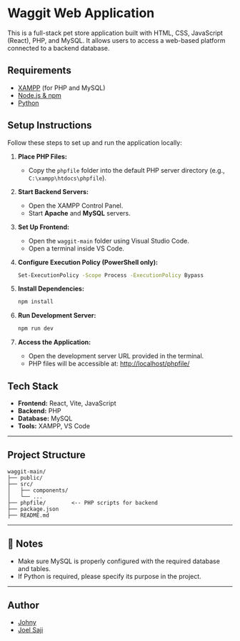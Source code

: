 # Waggit Web Application

This is a full-stack pet store application built with HTML, CSS, JavaScript (React), PHP, and MySQL. It allows users to access a web-based platform connected to a backend database.

## Requirements

- [XAMPP](https://www.apachefriends.org/) (for PHP and MySQL)
- [Node.js & npm](https://nodejs.org/)
- [Python](https://www.python.org/)

## Setup Instructions

Follow these steps to set up and run the application locally:

1. **Place PHP Files:**
   - Copy the `phpfile` folder into the default PHP server directory (e.g., `C:\xampp\htdocs\phpfile`).

2. **Start Backend Servers:**
   - Open the XAMPP Control Panel.
   - Start **Apache** and **MySQL** servers.

3. **Set Up Frontend:**
   - Open the `waggit-main` folder using Visual Studio Code.
   - Open a terminal inside VS Code.

4. **Configure Execution Policy (PowerShell only):**
   ```bash
   Set-ExecutionPolicy -Scope Process -ExecutionPolicy Bypass
   ```

5. **Install Dependencies:**

   ```bash
   npm install
   ```

6. **Run Development Server:**

   ```bash
   npm run dev
   ```

7. **Access the Application:**

   * Open the development server URL provided in the terminal.
   * PHP files will be accessible at: [http://localhost/phpfile/](http://localhost/phpfile/) 


## Tech Stack

* **Frontend:** React, Vite, JavaScript
* **Backend:** PHP
* **Database:** MySQL
* **Tools:** XAMPP, VS Code

---

## Project Structure

```
waggit-main/
├── public/
├── src/
│   ├── components/
│   └── ...
├── phpfile/        <-- PHP scripts for backend
├── package.json
├── README.md
```

---

## 📎 Notes

* Make sure MySQL is properly configured with the required database and tables.
* If Python is required, please specify its purpose in the project.

---

## Author

- [Johny](https://github.com/Johnyjoji)  
- [Joel Saji](https://github.com/JOEL-SAJI)

